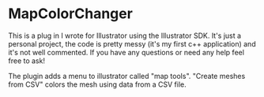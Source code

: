 MapColorChanger
===============

This is a plug in I wrote for Illustrator using the Illustrator SDK. It's just a personal project, the code is pretty messy (it's my first c++ application) and it's not well commented. If you have any questions or need any help feel free to ask!

The plugin adds a menu to illustrator called "map tools". "Create meshes from CSV" colors the mesh using data from a CSV file. 
